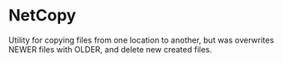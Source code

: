 # NetCopy
Utility for copying files from one location to another, but was overwrites NEWER files with OLDER, and delete new created files.
